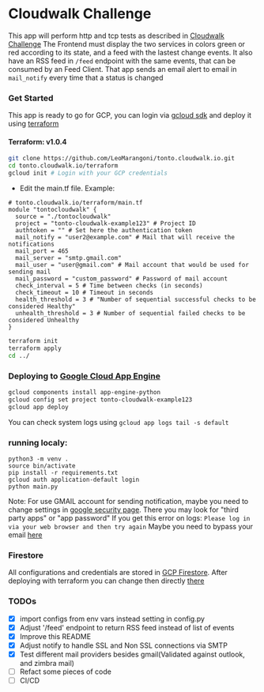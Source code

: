 # Cloudwalk Challenge

This app will perform http and tcp tests as described in [Cloudwalk Challenge](https://gist.github.com/dgvcwk/919a6fcca40f4e314b2dc135b47d4a5e)
The Frontend must display the two services in colors green or red according to its state, and a feed with the lastest change events.
It also have an RSS feed in `/feed` endpoint with the same events, that can be consumed by an Feed Client.
That app sends an email alert to email in `mail_notify` every time that a status is changed


### Get Started
This app is ready to go for GCP, you can login via [gcloud sdk](https://cloud.google.com/sdk/gcloud) and deploy it using [terraform](https://www.terraform.io/)

#### Terraform: v1.0.4


```sh
git clone https://github.com/LeoMarangoni/tonto.cloudwalk.io.git
cd tonto.cloudwalk.io/terraform
gcloud init # Login with your GCP credentials
```

- Edit the main.tf file. Example:
```hcl
# tonto.cloudwalk.io/terraform/main.tf
module "tontocloudwalk" {
  source = "./tontocloudwalk"
  project = "tonto-cloudwalk-example123" # Project ID
  authtoken = "" # Set here the authentication token
  mail_notify = "user2@example.com" # Mail that will receive the notifications
  mail_port = 465
  mail_server = "smtp.gmail.com"
  mail_user = "user@gmail.com" # Mail account that would be used for sending mail
  mail_password = "custom_password" # Password of mail account
  check_interval = 5 # Time between checks (in seconds)
  check_timeout = 10 # Timeout in seconds
  health_threshold = 3 # "Number of sequential successful checks to be considered Healthy"
  unhealth_threshold = 3 # Number of sequential failed checks to be considered Unhealthy
}
```

```sh
terraform init
terraform apply
cd ../
```


### Deploying to [Google Cloud App Engine](https://console.cloud.google.com/appengine)
```sh
gcloud components install app-engine-python
gcloud config set project tonto-cloudwalk-example123
gcloud app deploy
```

You can check system logs using `gcloud app logs tail -s default`


### running localy:
```
python3 -m venv .
source bin/activate
pip install -r requirements.txt
gcloud auth application-default login
python main.py
```

Note: For use GMAIL account for sending notification, maybe you need to change settings in
[google security page](https://myaccount.google.com/security). There you may look for "third party apps" or "app password"
If you get this error on logs: `Please log in via your web browser and then try again`
Maybe you need to bypass your email [here](https://accounts.google.com/DisplayUnlockCaptcha)


### Firestore

All configurations and credentials are stored in [GCP Firestore](https://firebase.google.com/docs/firestore).
After deploying with terraform you can change then directly [there](https://console.cloud.google.com/firestore)



### TODOs
- [X] import configs from env vars instead setting in config.py
- [X] Adjust '/feed' endpoint to return RSS feed instead of list of events
- [X] Improve this README
- [X] Adjust notify to handle SSL and Non SSL connections via SMTP
- [X] Test different mail providers besides gmail(Validated against outlook, and zimbra mail)
- [ ] Refact some pieces of code
- [ ] CI/CD
